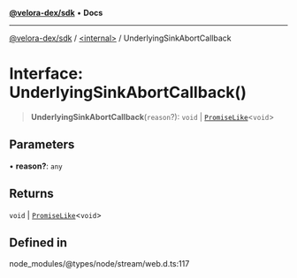 [**@velora-dex/sdk**](../../README.md) • **Docs**

***

[@velora-dex/sdk](../../globals.md) / [\<internal\>](../README.md) / UnderlyingSinkAbortCallback

# Interface: UnderlyingSinkAbortCallback()

> **UnderlyingSinkAbortCallback**(`reason`?): `void` \| [`PromiseLike`](PromiseLike.md)\<`void`\>

## Parameters

• **reason?**: `any`

## Returns

`void` \| [`PromiseLike`](PromiseLike.md)\<`void`\>

## Defined in

node\_modules/@types/node/stream/web.d.ts:117
